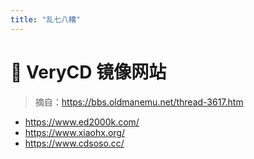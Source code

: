 ```yaml
---
title: "乱七八糟"
---
```


# 🚀 VeryCD 镜像网站

> 摘自：<https://bbs.oldmanemu.net/thread-3617.htm>

- <https://www.ed2000k.com/>
- <https://www.xiaohx.org/>
- <https://www.cdsoso.cc/>
